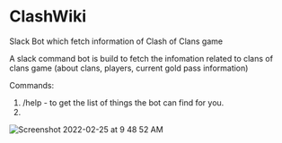 # ClashWiki
Slack Bot which fetch information of Clash of Clans game

A slack command bot is build to fetch the infomation related to clans of clans game (about clans, players, current gold pass information)

Commands:
1. /help - to get the list of things the bot can find for you.
2. 

![Screenshot 2022-02-25 at 9 48 52 AM](https://user-images.githubusercontent.com/34052540/155653092-25d885e4-a509-4b13-95fb-276db99b3e1f.png)

